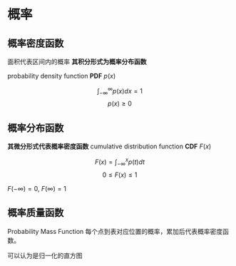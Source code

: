 # 概率

## 概率密度函数

面积代表区间内的概率
**其积分形式为概率分布函数**

probability density function **PDF**  $p(x)$

$$
\int_{-\infty}^{\infty}p(x)dx=1
$$
$$
p(x)\geqslant 0
$$

## 概率分布函数

**其微分形式代表概率密度函数**
cumulative distribution function **CDF** $F(x)$

$$
F(x)=\int_{-\infty}^{x}p(t)dt
$$
$$
0\leqslant F(x) \leqslant1
$$

$F(-\infty)=0$, $F(\infty)=1$

## 概率质量函数

Probability Mass Function
每个点到表对应位置的概率，累加后代表概率密度函数。

可以认为是归一化的直方图
